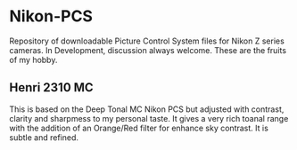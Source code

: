# Nikon-PCS
Repository of downloadable Picture Control System files for Nikon Z series cameras. 
In Development, discussion always welcome.
These are the fruits of my hobby. 
## Henri 2310 MC
This is based on the Deep Tonal MC Nikon PCS but adjusted with contrast, clarity and sharpmess to my personal taste. It gives a very rich toanal range with the addition of an Orange/Red filter for enhance sky contrast. It is subtle and refined. 
